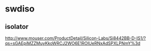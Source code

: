 swdiso
======

isolator
------
http://www.mouser.com/ProductDetail/Silicon-Labs/Si8442BB-D-IS1/?qs=sGAEpiMZZMuyKkoWRCJ2WO6E1ROlUeRNxAdSPXLPNmY%3d
